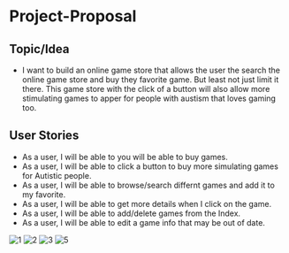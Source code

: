 # Project-Proposal

## Topic/Idea

- I want to build an online game store that allows the user the search the online game store and buy they favorite game. But least not just limit it there. This game store with the click of a button will also allow more stimulating games to apper for people with austism that loves gaming too.


## User Stories

- As a user, I will be able to you will be able to buy games.
- As a user, I will be able to click a button to buy more simulating games for Autistic people.
- As a user, I will be able to browse/search differnt games and add it to my favorite.
- As a user, I will be able to get more details when I click on the game.
- As a user, I will be able to add/delete games from the Index.
- As a user, I will be able to edit a game info that may be out of date.

![1](https://user-images.githubusercontent.com/105731910/217038354-2724e98d-f232-4297-8d9d-951f8191bd44.png)
![2](https://user-images.githubusercontent.com/105731910/217038382-a526a43b-f6fe-4833-b568-3560a044ac91.png)
![3](https://user-images.githubusercontent.com/105731910/217038432-c954e792-d6a6-47e3-b0c3-a920771c57d5.png)
![5](https://user-images.githubusercontent.com/105731910/217038325-97e6acbc-cede-4ab9-a31f-73294c99ce0f.png)
